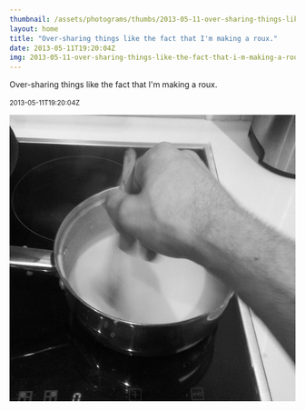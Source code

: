 ```yaml
---
thumbnail: /assets/photograms/thumbs/2013-05-11-over-sharing-things-like-the-fact-that-i-m-making-a-roux-.jpg
layout: home
title: "Over-sharing things like the fact that I'm making a roux."
date: 2013-05-11T19:20:04Z
img: 2013-05-11-over-sharing-things-like-the-fact-that-i-m-making-a-roux-.jpg
---
```


Over-sharing things like the fact that I'm making a roux.

<small>2013-05-11T19:20:04Z</small>

![Over-sharing things like the fact that I'm making a roux.](/assets/photograms/original/2013-05-11-over-sharing-things-like-the-fact-that-i-m-making-a-roux-.jpg)
